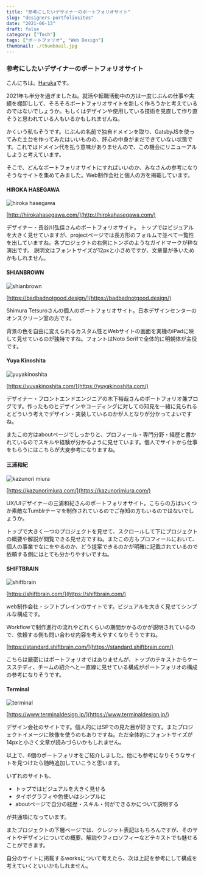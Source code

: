 ```yaml
---
title: "参考にしたいデザイナーのポートフォリオサイト"
slug: "designers-portfoliosites"
date: "2021-06-13"
draft: false
category: ["Tech"]
tags: ["ポートフォリオ", "Web Design"]
thumbnail: ./thumbnail.jpg
---
```


### 参考にしたいデザイナーのポートフォリオサイト

こんにちは。[Haruka](https://twitter.com/neubrewdesign)です。

2021年も半分を過ぎましたね。就活や転職活動中の方は一度じぶんの仕事や実績を棚卸しして、そろそろポートフォリオサイトを新しく作ろうかと考えているのではないでしょうか。もしくはデザインや使用している技術を見直して作り直そうと思われている人もいるかもしれませんね。

かくいう私もそうです。じぶんの名前で独自ドメインを取り、GatsbyJSを使ってみた土台を作ってみたはいいものの、肝心の中身がまだできていない状態です。これではドメイン代を払う意味がありませんので、この機会にリニューアルしようと考えています。

そこで、どんなポートフォリオサイトにすればいいのか、みなさんの参考になりそうなサイトを集めてみました。Web制作会社と個人の方を掲載しています。

#### HIROKA HASEGAWA

![hiroka hasegawa](./01-hiroka-hasegawa.png)

[http://hirokahasegawa.com/](http://hirokahasegawa.com/)

デザイナー・長谷川弘佳さんのポートフォリオサイト。
トップではビジュアルを大きく見せていますが、projectページでは長方形のフォルムで並べて一覧性を出していますね。各プロジェクトの右側にトンボのようなガイドマークが粋な演出です。
説明文はフォントサイズが12pxと小さめですが、文章量が多いためかもしれません。



#### SHIANBROWN

![shianbrown](./02-shianbrown.png)

[https://badbadnotgood.design/](https://badbadnotgood.design/)

Shimura Tetsuroさんの個人のポートフォリオサイト。日本デザインセンターのオンスクリーン室の方です。

背景の色を自由に変えられるカスタム性とWebサイトの画面を実機のiPadに映して見せているのが独特ですね。フォントはNoto Serifで全体的に明朝体が主役です。



#### Yuya Kinoshita

![yuyakinoshita](./03-yuyakinoshita.png)

[https://yuyakinoshita.com/](https://yuyakinoshita.com/)

デザイナー・フロントエンドエンジニアの木下裕哉さんのポートフォリオ兼ブログです。作ったものとデザインやコーディングに対しての知見を一緒に見られるとどういう考えでデザイン・実装しているのかが人となりが分かってよいですね。

またこの方はaboutページでしっかりと、プロフィール・専門分野・経歴と書かれているのでスキルや経験が分かるように見せています。個人でサイトから仕事をもらうにはこちらが大変参考になりますね。



#### 三浦和紀

![kazunori miura](./04-kazunorimiura.png)

[https://kazunorimiura.com/](https://kazunorimiura.com/)

UX/UIデザイナーの三浦和紀さんのポートフォリオサイト。こちらの方はいくつか素敵なTumblrテーマを制作されているのでご存知の方もいるのではないでしょうか。

トップで大きく一つのプロジェクトを見せて、スクロールして下にプロジェクトの概要や解説が閲覧できる見せ方ですね。またこの方もプロフィールにおいて、個人の事業でなにをやるのか、どう提案できるのかが明確に記載されているので依頼する側にはとても分かりやすいですね。



#### SHIFTBRAIN

![shiftbrain](./05-shiftbrain.png)

[https://shiftbrain.com/](https://shiftbrain.com/)

web制作会社・シフトブレインのサイトです。ビジュアルを大きく見せてシンプルな構成です。

Workflowで制作進行の流れやどれくらいの期間かかるのかが説明されているので、依頼する側も問い合わせ内容を考えやすくなりそうですね。

[https://standard.shiftbrain.com/](https://standard.shiftbrain.com/)

こちらは厳密にはポートフォリオではありませんが、トップのテキストからケースステディ、チームの紹介へと一直線に見せている構成がポートフォリオの構成の参考になりそうです。



#### Terminal

![terminal](./06-terminal.png)

[https://www.terminaldesign.jp/](https://www.terminaldesign.jp/)

デザイン会社のサイトです。個人的にはSPでの見た目が好きです。またプロジェクトイメージに映像を使うのもありですね。ただ全体的にフォントサイズが14pxと小さく文章が読みづらいかもしれません。



以上で、6個のポートフォリオをご紹介しました。他にも参考になりそうなサイトを見つけたら随時追加していこうと思います。

いずれのサイトも、

- トップではビジュアルを大きく見せる
- タイポグラフィや色使いはシンプルに
- aboutページで自分の経歴・スキル・何ができるかについて説明する

が共通項になっています。

またプロジェクトの下層ページでは、クレジット表記はもちろんですが、そのサイトやデザインについての概要、解説やフィロソフィーなどテキストでも魅せることができます。

自分のサイトに掲載するworksについて考えたら、次は上記を参考にして構成を考えていくといいかもしれません。
